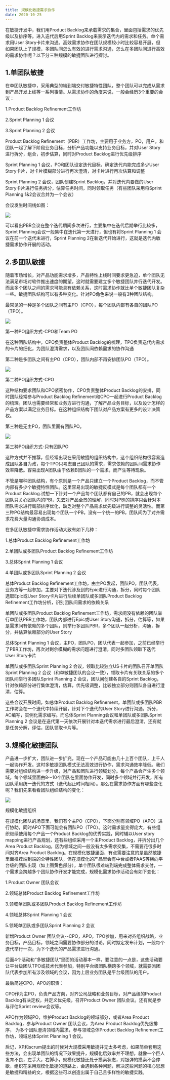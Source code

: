 ```yaml
---
title: 规模化敏捷需求协作
date: 2020-10-25
---
```


  
在敏捷开发中，我们用Product Backlog来承载需求的集合，里面包括需求的优先级以及排序等。进入迭代后用Sprint Backlog来表示迭代内的需求和任务。单个需求用User Story卡片来沟通。高效需求协作在团队规模较小时比较容易开展，但如果团队上了规模，多团队间怎么有效的进行需求沟通，怎么在多团队间进行高效的需求协作呢？以下分三种规模的敏捷团队进行探讨。  
  
  

## 1.单团队敏捷  
  
在单团队敏捷中，采用典型的端到端交付敏捷特性团队，整个团队可以完成从需求到产品开发上线等一系列事情。从需求协作的角度来说，一般会经历3个重要的会议：  
  
1.Product Backlog Refinement工作坊  
  
2.Sprint Planning 1 会议  
  
3.Sprint Planning 2 会议  
  
Product Backlog Refinement（PBR）工作坊，主要用于业务方，PO，用户，和团队一起了解下阶段业务目标，分析产品功能以支持业务目标，并对User Story进行拆分，组合，初步估算，同时对Product Backlog进行优先级排序  
  
Sprint Planning 1 会议，PO和团队设定迭代目标，确定迭代内能完成多少User Story卡片，对卡片模糊部分进行再次澄清，对卡片进行再次估算和调整  
  
Sprint Planning 2 会议，团队创建Sprint Backlog，并对迭代内要做的User Story卡片进行任务拆分，估算任务时间，同时领取任务（有些团队采用将Sprint Planning 1&2会议合并为一个会议）  
  
会议发生时间线如图：  
   
![](/images/2020-10-25-agile-at-scale/sprint-planning.png)  
  
可以看出PBR会议在整个迭代期间多次进行，主要集中在迭代后期举行比较多，Sprint Planning会议一般集中在迭代第一天进行，但也有将Sprint Planning 1 会议在前一个迭代末进行，Sprint Planning 2在新迭代开始进行，这就是迭代内敏捷需求协作开展的活动。  
  
  

## 2.多团队敏捷  

随着市场增长，对产品功能需求增多，产品特性上线时间要求更急迫，单个团队无法满足市场对软件推出速度的期望，这时就需要建立多个敏捷团队并行迭代开发。而且多个团队之间的需求可能具有依赖关系，这时需求协作就比单个敏捷团队复杂一些。敏捷团队结构可以有多种变化。针对PO角色来说一般有3种团队结构。  
  
最常见的一种是多个团队之间有主PO（CPO），每个团队内部有各自的团队PO（TPO）。  
  
![](/images/2020-10-25-agile-at-scale/less_team1.png)
  
第一种PO组织方式-CPO和Team PO  
  


在这种团队结构中，CPO负责整体Product Backlog的梳理，TPO负责迭代内需求的卡片的细化，为团队澄清需求，以及团队间依赖需求的协作沟通  
  
  

第二种是多团队之间有主PO（CPO），团队内部不再安排团队PO（TPO）。  

![](/images/2020-10-25-agile-at-scale/less_team2.png)

第二种PO组织方式-CPO  
  
  

这种结构要求团队和CPO紧密协作，CPO负责整体Product Backlog的安排，同时团队经常参与Product Backlog Refinement和CPO一起进行Product Backlog的梳理。团队也需要经常和业务方进行沟通，了解产品业务目标，以及设计怎样的产品方案以满足业务目标。在这种组织结构下团队对产品方案有更多的设计决策权。  
  
  

第三种是无主PO，团队里面有团队PO。  

  

![](/images/2020-10-25-agile-at-scale/less_team3.png)
  
第三种PO组织方式-只有团队PO  
  
  

这种方式并不推荐，但经常出现在采用敏捷的组织结构中，这个组织结构很容易造成团队各自为政，每个TPO只考虑自己团队的需求，需求依赖的团队间需求协作效率降低。容易出现A团队由于依赖B团队的一个需求，而产生等待现象。  
  
  

不管是哪种团队结构，有个原则是一个产品只建立一个Product Backlog，而不管内部有多少个敏捷特性团队。这里容易出现的敏捷反模式是每个团队都有一个Product Backlog.试想一下针对一个产品每个团队都有自己的PB，就会出现每个团队只关心团队内的PBI，失去对产品全景的理解，同时对PBI的排序只会针对本团队需求进行局部排序优化，缺乏对整个产品需求优先级进行调整的灵活性。而第三种PO结构最容易出现每个团队一个PB，没有一个统一的PB，团队间为了对齐需求花费大量沟通协调成本。  
  
  

在多团队敏捷中需求协作活动大致有如下几种：  
  
1.总体Product Backlog Refinement工作坊  
  
2.单团队或多团队Product Backlog Refinement工作坊  
  
3.总体Sprint Planning 1 会议  
  
4.单团队或多团队Sprint Planning 2 会议  
  
总体Product Backlog Refinement工作坊，由主PO发起，团队PO，团队代表，业务方等一起参加，主要对下迭代涉及到的Epic进行沟通，拆分，同时每个团队选取Epic或User Story卡片进行后续单团队或多团队Product Backlog Refinement工作坊分析，识别团队间需求的依赖关系  
  
单团队或多团队Product Backlog Refinement工作坊，需求间没有依赖的团队举行单团队PBR工作坊，团队内部进行Epic或User Story沟通，拆分，估算等，如果是需求间有依赖的多个团队，则举行多团队PBR，多个团队一起分析，沟通，拆分，并估算依赖部分的User Story  
  
总体Sprint Planning 1   会议，主PO，团队PO，团队代表一起参加，之前已经举行了PBR工作坊，再次对剩余模糊的需求问题进行澄清，同时多团队领取下迭代User Story卡片  
  
单团队或多团队Sprint Planning 2 会议，领取比较独立US卡片的团队召开单团队Sprint Planning 2 会议（和单敏捷团队的会议一致），领取卡片有关联关系的多个团队间举行多团队Sprint Planning 2 会议，团队间创建各自的Sprint Backlog，针对依赖部分进行集体澄清，估算，优先级调整，比较独立部分则团队各自进行澄清，估算。  

  
这些会议开展时间，如总体Product Backlog Refinement，单团队或多团队PBR工作坊会在一个迭代中持续开展，针对下个迭代的User Story进行沟通，拆分，AC编写，实例化需求编写。而总体Sprint Planning会议和单团队或多团队Sprint Planning 2 会议是在迭代第一天依次开展针对本迭代需求进行最后澄清，还有就是任务分解，评估，团队领取卡片等。  
  
  

## 3.规模化敏捷团队  

产品进一步扩大，团队进一步扩充，现在一个产品可能由几十上百个团队，上千人一起协作开发。这时多敏捷团队模式无法高效进行协作，需求沟通效率降低。我们需要对组织结构进一步升级，对产品和团队进行领域划分。每个产品会产生多个领域，每个领域里面由8～10个团队在里面协作开发，同时多个领域并行开发，所有团队采用统一迭代的方式（迭代起止时间相同）。那么在需求协作方面有哪些变化呢？我们先来看看团队组织结构的变化：  
  


![](/images/2020-10-25-agile-at-scale/less.png)
  
规模化敏捷组织  
  
  

在规模化团队的场景里，我们有个主PO（CPO），下面分别有领域PO（APO）进行协助，同时APO下面可能会有团队PO（TPO）。这时需求量变得庞大，有些组织继续使用每个产品一个Product Backlog的优秀实践，同时辅以User story mapping进行产品规划，还有些组织采用一个主Product Backlog，并拆分出几个Area Product Backlog，因为领域之间一般没有太多需求交集，不需要花很多时间对齐Area Product Backlog。在规模化敏捷里面，有点需要注意的是虽然敏捷里面推荐端到端的全特性团队，但在规模化的产品里会有中台或者PAAS等横向平台级的团队出现（如上图黄色部分），单个团队很难端到端完成整体需求交付，一个需求会跨越多个团队协作开发才能完成，规模化需求协作活动会有如下变化：  
  
1.Product Owner 团队会议  
  
2.领域总体Product Backlog Refinement工作坊  
  
3.领域单团队或多团队Product Backlog Refinement工作坊  
  
4.领域总体Sprint Planning 1 会议  
  
5.领域单团队或多团队Sprint Planning 2 会议  
  
  

新增Product Owner 团队会议--CPO，APO，TPO参加，用来对齐组织战略，业务目标，产品目标，领域之间需要协作部分的讨论，同时拟定发布计划，一般每个迭代举行一次，为下个迭代的产品需求进行沟通。  
  
后面4个活动和“多敏捷团队“里面的活动基本一样，要注意的一点是，这些活动要让平台级团队TPO或技术代表参加，特别平台级团队横跨多个领域，就需要派团队代表参加所有涉及领域的会议，因为上层业务团队是平台级团队的用户。  
  
  

最后简述CPO，APO的职责：  
  
CPO作为主PO，负责产品方向，对齐公司战略和业务目标，对产品级的Product Backlog有决定权，并定义优先级，召开Product Owner 团队会议。还有就是参与评估Sprint review会议等。  
  
APO作为领域PO，维护Product Backlog的领域部分，或者Area Product Backlog，参与Product Owner 团队会议，为Area Product Backlog优先级排序， 为多个团队澄清领域内需求，参与领域总体Product Backlog Refinement工作坊，领域总体Sprint Planning 1 会议。  
  
  
  
后记，XP和scrum提出的时候对大规模采用敏捷并无太多考虑，如果简单套用这些方法，会出现单团队的情况下效果提升，规模化后效率并不理想，就像一个巨人发育不良，左手大，右脚小，规模化敏捷还处于摸索状态，对银弹的摸索不会停歇，组织在采用规模化敏捷的道路上，会遇到各种问题，解决这些问题的核心思想是敏捷和精益的文，根据这些可以创造出属于自己且多样性的敏捷实践。  
